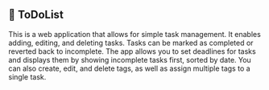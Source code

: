 ## 📝 ToDoList

This is a web application that allows for simple task management.
It enables adding, editing, and deleting tasks. Tasks can be 
marked as completed or reverted back to incomplete. The app allows
you to set deadlines for tasks and displays them by showing 
incomplete tasks first, sorted by date. You can also create,
edit, and delete tags, as well as assign multiple tags to 
a single task.